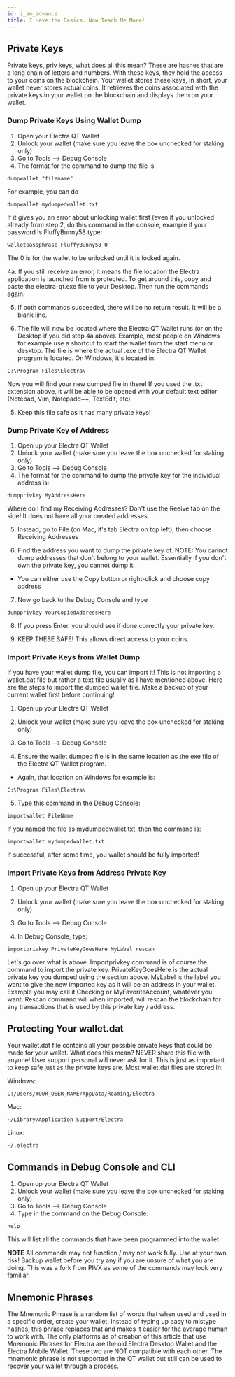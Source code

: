 ```yaml
---
id: i_am_advance
title: I Have the Basics. Now Teach Me More!
---
```

## Private Keys

Private keys, priv keys, what does all this mean? These are hashes that are a long chain of letters and numbers. With these keys, they hold the access to your coins on the blockchain. Your wallet stores these keys, in short, your wallet never stores actual coins. It retrieves the coins associated with the private keys in your wallet on the blockchain and displays them on your wallet.

### Dump Private Keys Using Wallet Dump
1. Open your Electra QT Wallet
2. Unlock your wallet (make sure you leave the box unchecked for staking only)
3. Go to Tools --> Debug Console
4. The format for the command to dump the file is:
```
dumpwallet "filename"
```
For example, you can do
```
dumpwallet mydumpedwallet.txt
```
If it gives you an error about unlocking wallet first (even if you unlocked already from step 2, do this command in the console, example if your password is FluffyBunny58 type:
```
walletpassphrase FluffyBunny58 0
```
The 0 is for the wallet to be unlocked until it is locked again. 

4a. If you still receive an error, it means the file location the Electra application is launched from is protected. To get around this, copy and paste the electra-qt.exe file to your Desktop. Then run the commands again.

5. If both commands succeeded, there will be no return result. It will be a blank line.

6. The file will now be located where the Electra QT Wallet runs (or on the Desktop if you did step 4a above). Example, most people on Windows for example use a shortcut to start the wallet from the start menu or desktop. The file is where the actual .exe of the Electra QT Wallet program is located. On Windows, it's located in:
```
C:\Program Files\Electra\
```
Now you will find your new dumped file in there! If you used the .txt extension above, it will be able to be opened with your default text editor (Notepad, Vim, Notepadd++, TextEdit, etc)

5. Keep this file safe as it has many private keys!

### Dump Private Key of Address
1. Open up your Electra QT Wallet
2. Unlock your wallet (make sure you leave the box unchecked for staking only)
3. Go to Tools --> Debug Console
4. The format for the command to dump the private key for the individual address is:
```
dumpprivkey MyAddressHere
```
Where do I find my Receiving Addresses? Don't use the Reeive tab on the side! It does not have all your created addresses.

5. Instead, go to File (on Mac, it's tab Electra on top left), then choose Receiving Addresses

6. Find the address you want to dump the private key of. NOTE: You cannot dump addresses that don't belong to your wallet. Essentially if you don't own the private key, you cannot dump it.
- You can either use the Copy button or right-click and choose copy address 

7. Now go back to the Debug Console and type
```
dumpprivkey YourCopiedAddressHere
```

8. If you press Enter, you should see if done correctly your private key.

9. KEEP THESE SAFE! This allows direct access to your coins.

### Import Private Keys from Wallet Dump
If you have your wallet dump file, you can import it! This is not importing a wallet.dat file but rather a text file usually as I have mentioned above. Here are the steps to import the dumped wallet file. Make a backup of your current wallet first before continuing!

1. Open up your Electra QT Wallet

2. Unlock your wallet (make sure you leave the box unchecked for staking only)

3. Go to Tools --> Debug Console

4. Ensure the wallet dumped file is in the same location as the exe file of the Electra QT Wallet program.
- Again, that location on Windows for example is:
```
C:\Program Files\Electra\
```

5. Type this command in the Debug Console:
```
importwallet FileName
```
If you named the file as mydumpedwallet.txt, then the command is:
```
importwallet mydumpedwallet.txt
```
If successful, after some time, you wallet should be fully imported!

### Import Private Keys from Address Private Key

1. Open up your Electra QT Wallet

2. Unlock your wallet (make sure you leave the box unchecked for staking only)

3. Go to Tools --> Debug Console

4. In Debug Console, type:
```
importprivkey PrivateKeyGoesHere MyLabel rescan
```
Let's go over what is above. Importprivkey command is of course the command to import the private key. PrivateKeyGoesHere is the actual private key you dumped using the section above. MyLabel is the label you want to give the new imported key as it will be an address in your wallet. Example you may call it Checking or MyFavoriteAccount, whatever you want. Rescan command will when imported, will rescan the blockchain for any transactions that is used by this private key / address.

## Protecting Your wallet.dat

Your wallet.dat file contains all your possible private keys that could be made for your wallet. What does this mean? NEVER share this file with anyone! User support personal will never ask for it. This is just as important to keep safe just as the private keys are. Most wallet.dat files are stored in:  

Windows:
```
C:/Users/YOUR_USER_NAME/AppData/Roaming/Electra
```
Mac:
```
~/Library/Application Support/Electra
```
Linux:
```
~/.electra
```

## Commands in Debug Console and CLI
1. Open up your Electra QT Wallet
2. Unlock your wallet (make sure you leave the box unchecked for staking only)
3. Go to Tools --> Debug Console
4. Type in the command on the Debug Console:
```
help
```
This will list all the commands that have been programmed into the wallet. 

**NOTE** All commands may not function / may not work fully. Use at your own risk! Backup wallet before you try any if you are unsure of what you are doing. This was a fork from PIVX as some of the commands may look very familiar.

## Mnemonic Phrases

The Mnemonic Phrase is a random list of words that when used and used in a specific order, create your wallet. Instead of typing up easy to mistype hashes, this phrase replaces that and makes it easier for the average human to work with. The only platforms as of creation of this article that use Mnemonic Phrases for Electra are the old Electra Desktop Wallet and the Electra Mobile Wallet. These two are NOT compatible with each other. The mnemonic phrase is not supported in the QT wallet but still can be used to recover your wallet through a process.
